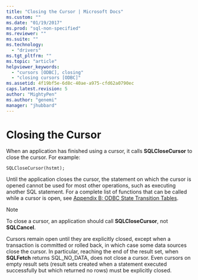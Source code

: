 ```yaml
---
title: "Closing the Cursor | Microsoft Docs"
ms.custom: ""
ms.date: "01/19/2017"
ms.prod: "sql-non-specified"
ms.reviewer: ""
ms.suite: ""
ms.technology: 
  - "drivers"
ms.tgt_pltfrm: ""
ms.topic: "article"
helpviewer_keywords: 
  - "cursors [ODBC], closing"
  - "closing cursors [ODBC]"
ms.assetid: 4f19bf5e-6d8c-40ae-a975-cfd62a0790ec
caps.latest.revision: 5
author: "MightyPen"
ms.author: "genemi"
manager: "jhubbard"
---
```

# Closing the Cursor
When an application has finished using a cursor, it calls **SQLCloseCursor** to close the cursor. For example:  
  
```  
SQLCloseCursor(hstmt);  
```  
  
 Until the application closes the cursor, the statement on which the cursor is opened cannot be used for most other operations, such as executing another SQL statement. For a complete list of functions that can be called while a cursor is open, see [Appendix B: ODBC State Transition Tables](../../../odbc/reference/appendixes/appendix-b-odbc-state-transition-tables.md).  
  
> [!NOTE]  
>  To close a cursor, an application should call **SQLCloseCursor**, not **SQLCancel**.  
  
 Cursors remain open until they are explicitly closed, except when a transaction is committed or rolled back, in which case some data sources close the cursor. In particular, reaching the end of the result set, when **SQLFetch** returns SQL_NO_DATA, does not close a cursor. Even cursors on empty result sets (result sets created when a statement executed successfully but which returned no rows) must be explicitly closed.